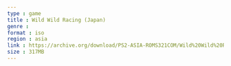 ```yaml
---
type : game
title : Wild Wild Racing (Japan)
genre : 
format : iso
region : asia
link : https://archive.org/download/PS2-ASIA-ROMS321COM/Wild%20Wild%20Racing%20%28Japan%29.7z
size : 317MB
---
```

